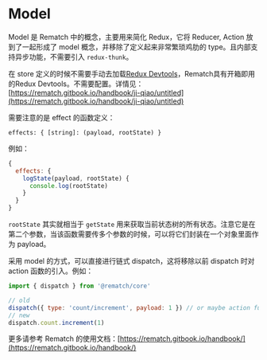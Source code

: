 # Model

Model 是 Rematch 中的概念，主要用来简化 Redux，它将 Reducer, Action 放到了一起形成了 model 概念，并移除了定义起来非常繁琐鸡肋的 type。且内部支持异步功能，不需要引入 `redux-thunk`。

在 store 定义的时候不需要手动去加载[Redux Devtools](https://github.com/zalmoxisus/redux-devtools-extension)，Rematch具有开箱即用的Redux Devtools。不需要配置。详情见：[https://rematch.gitbook.io/handbook/ji-qiao/untitled](https://rematch.gitbook.io/handbook/ji-qiao/untitled)

需要注意的是 effect 的函数定义：

`effects: { [string]: (payload, rootState) }`

例如：

```javascript
{
  effects: {
    logState(payload, rootState) {
      console.log(rootState)
    }
  }
}
```

`rootState` 其实就相当于 `getState` 用来获取当前状态树的所有状态。注意它是在第二个参数，当该函数需要传多个参数的时候，可以将它们封装在一个对象里面作为 payload。

采用 model 的方式，可以直接进行链式 dispatch，这将移除以前 dispatch 时对action 函数的引入。例如：

```javascript
import { dispatch } from '@rematch/core'

// old
dispatch({ type: 'count/increment', payload: 1 }) // or maybe action function
// new
dispatch.count.increment(1)
```

更多请参考 Rematch 的使用文档：[https://rematch.gitbook.io/handbook/](https://rematch.gitbook.io/handbook/)

